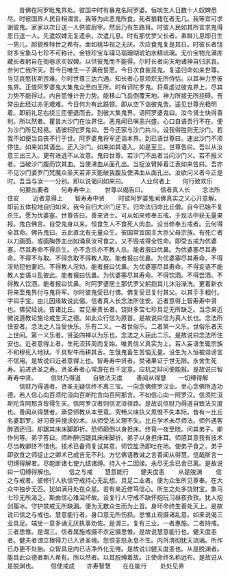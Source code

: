<!-- { "loadSidebar": true } -->
　　昔佛在阿罗毗鬼界处。彼国中时有暴鬼名阿罗婆。恒啖生人日数十人奴婢悉尽。时彼国界人民自相谓言。我等为此恶鬼所食。死者狼籍在者无几。我等宜可求谢彼鬼。家家以次日送一人供彼厨宰。然后乃有生路耳。时彼人民如其所言求鬼得恩日送一人。先遣奴婢无复遗余。次遣儿息。时有那忧罗父长者。素鲜儿息即日生一男儿。颜貌殊特世之希有。面如桃华视之无厌。次应食鬼复是其日。时彼长者饶财多宝象马七珍不可称计。金银珍宝车磲马瑙珊瑚琥珀水精琉璃。无价宝物充满库藏长者躬自在街巷求买奴婢。以供彼鬼而不能得。尔时长者向天地诸神自归求哀。奈何亡我所天。吾今日唯生一子满我誓愿。今日次食彼恶鬼。复遥归命如来世尊。当见哀愍拔斯苦难。尔时世尊三达六通。知长者心意烦炽无所恃怙。以其神力至彼鬼界。正值阿罗婆鬼大集鬼众至四王所。时有诃陀罗鬼。将乘虚过彼鬼界上。尽其力势不能得过。内自思惟计吾力势。能移山飞岳倒覆天地。神力所接无所挂碍。吾常由此经过亦无艰难。今日何为有此踬顿。即从空下诣彼鬼舍。遥见世尊光相明着。即前礼足右绕三匝便退而去。到彼大集鬼界。语阿罗婆鬼曰。汝今贤士快得善利。所以然者。瞿昙大沙门在汝界住。恶鬼闻已嗔恚兴盛。心口自语吾行不在。便为沙门所见轻易。语彼轲陀罗鬼曰。吾今还家与沙门共斗。设我得胜则无沙门。若我不如便当自丧不行于世。阿罗婆鬼将军还诣本界。到已语世尊曰。速出沙门不须停住。如来如其语出。还入沙门。如来如其语入。如是至三。世尊告曰。吾以从汝意三出三入。更有进退不从汝意。鬼曰世尊。若沙门不出者当问沙门义。若不报义者。当破沙门腹而饮其血。当使沸血从面孔出。当捉汝臂掉着江表如来告曰。吾亦不见沙门婆罗门梵魔众圣天若非天能破我腹及使沸血从面孔出。汝欲问义者今正是时。吾当与汝一一分别。即以说偈问如来曰。
　　人业何者上　　何行致欢乐
　　何要出要者　　何寿寿中上
　　世尊以偈告曰。
　　信者真人长　　念法所住安
　　近者意得上　　智寿寿中贤
　　时彼阿罗婆鬼闻佛真实之义心开意解。即前五体投地自归如来。我今自归大沙门足下。归命法归命比丘僧。自今已始不复杀生。愿为优婆塞。世尊告曰。善来贤士。可从如来修奉五戒。于现法中获无量果报。鬼白佛言。自受鬼身以来。恒食生人不食死人肉血。设当修奉五戒者。云何得全其命。佛告鬼曰。去此直北有无量众生。彼国常宜国主大臣父母宗族。有死亡者以刀画面。或画胸唇血出如涌泉汝可食之。又不毁戒得全性命。即受五戒为优婆塞。尽其寿命不得杀生。亦不念杀亦不教人杀。能者报曰优鼻。为优婆塞尽其寿命。不得不与取。不得念取不得教人取。能者报曰优鼻。为优婆塞尽其寿命。不得淫劮犯他妻妇。不得教人淫劮。能者报曰优鼻。为优婆塞尽其寿命。不得妄语不能教人妄语斗乱彼此。能者报曰优鼻。为优婆塞尽其寿命。不得饮酒。不得尝酒。不得教人饮酒。能者报曰优鼻。时阿罗婆居土那忧罗父躬抱其儿沐浴澡洗。更着新衣将来至鬼界付与鬼将军。尔时彼鬼受已付佛。佛复受已复付其父。以其手手相付。字曰手宝。由儿因缘故说此偈。信者真人长念法所住安。近者意得上智寿寿中贤也。佛契经说。告诸比丘。若见豪贵长者。饶财多宝七珍具足无所缺乏。当念亲近微说道教论施论戒生天之德。如此众行信为原首。是故说曰信为真人长也。念法所住安者。念法之人当受快乐。乐有二义。一者世俗乐。二者第一义乐。世俗乐者天上世间。第一义乐者。贤圣四禅以为乐也。念法之人获此二乐。是故说曰念法所住安也。近者意得上者。生死流转周而复始。唯贵信义真实为上。若人妄语生辄宗族不和穆死入地狱。千具犁牛而耕其舌。生饿鬼畜生苦恼无量。设生为人恒被诽谤言不信用。是故说曰近者意得上也。智寿寿中贤者。受诸果证于世无限。永舍生死寿。前进贤圣之寿。贤圣寿者心常游在百千定意。应机之辩问便能报。是故说曰智寿寿中贤。
　　信财乃得道　　自致法灭度
　　善闻从得慧　　一切缚得解
　　信财乃得道者。贤圣无疑信终不离三宝。一向念佛修罗汉业。至心念佛所造功德。若人信心向百须陀洹向百斯陀含向百阿那含。不如信心向一阿罗汉。信须陀洹斯陀含阿那含皆得生天。信阿罗汉者则信泥洹径路。是故说信财乃得道自致法灭度也。善闻从得慧者。承受师教从本至竟。究畅义味执义思惟不失本际。昔有一比丘名婆耶罗。好习奇异搜求妙术。从师受法义理不失。比丘学术未尽师法。师外遇客醉酒还归。却踞其床床脚即折。恐师颠倒以身担床。终竟一夜至晓。问其弟子。卿作何等。弟子答曰。师昨醉归踞其床床脚折。弟子以身担床耳。师感其意我有技术尽当教卿终不惜也。技术已备师复试其意。师饮盐汤即吐在地。使弟子食之。弟子即欲食之师捉止之卿术已成吉无不利。方忆佛语教诫之言善闻从得慧。信哉斯言一切缚得解者。尽能断诸七使九结诸缚。持入十二因缘。永尽无余已舍已离。是故说曰一切缚得解也。
　　信之与戒　　慧意能行　　健夫度恚
　　从是脱渊
　　信之与戒者。彼修行人执信守戒持心无乱想。具足二业者。便为众生所见尊奉。在大众中独步无匹。犹如满月处在众星。若有亲近修笃信心。所生之处多饶财宝。象马七珍无所渴乏。斯由信心难沮坏故。设复行人守戒不缺怀抱玩习昼夜孜孜。犹人抱剑履冰。守护禁戒无所缺漏。便为无数众生而为上首。身坏命终生善处天上。是故说曰信之与戒也。慧意能行者。身口意无所伤损。思惟止观摄诸乱意。如来说偈三业具足。端坐一意多诵无厌执事劝佐。是谓三。复有三业。一者惠施。二者持戒。三者思惟。是谓三。信者属施戒摄不杀定摄思惟。是故说慧意能行也。健夫度恚者。健夫者谓立根得力已入贤圣境。怨恨恚怒永息不生。内外清彻犹天琉璃。所作已办更不处胎。众智具足内已洁净外化无惓。是故说曰健夫度恚也。从是脱渊者。能具此众德者斯人希有。所以然者。以其脱缚着故。正使命终名称远布。是故说从是脱渊也。
　　信使戒成　　亦寿智慧　　在在能行
　　处处见养
